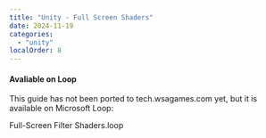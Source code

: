```yaml
---
title: "Unity - Full Screen Shaders"
date: 2024-11-19
categories: 
  - "unity"
localOrder: 8
---
```


#### Avaliable on Loop

This guide has not been ported to tech.wsagames.com yet, but it is available on Microsoft Loop:

Full-Screen Filter Shaders.loop
